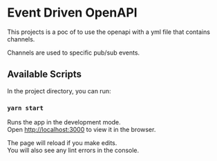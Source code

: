 # Event Driven OpenAPI

This projects is a poc of to use the openapi with a yml file that contains channels.

Channels are used to specific pub/sub events.

## Available Scripts

In the project directory, you can run:

### `yarn start`

Runs the app in the development mode.\
Open [http://localhost:3000](http://localhost:3000) to view it in the browser.

The page will reload if you make edits.\
You will also see any lint errors in the console.
